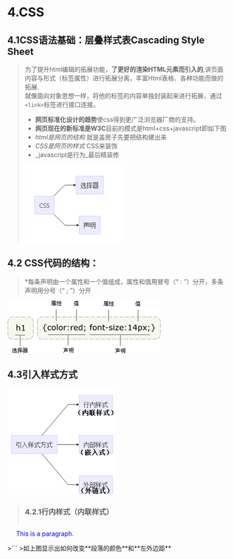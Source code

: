 # 4.CSS

## 4.1CSS语法基础：层叠样式表Cascading Style Sheet

> 为了提升html编辑的拓展功能，**了更好的渲染HTML元素而引入的**,讲页面内容与形式（标签属性）进行拓展分离，丰富Html表格、各种功能而做的拓展.  
> 就像面向对象思想一样，将他的标签的内容单独封装起来进行拓展，通过`<link>`标签进行接口连接。
>
> * **网页标准化设计的趋势**使css得到更广泛浏览器厂商的支持。
> * **网页现在的新标准是W3C**目前的模式是html+css+javascript即如下图
> * _html是网页的结构_ 就是盖房子先要把结构建出来
> * _CSS是网页的样式_ CSS来装饰
> * _javascript是行为_最后精装修 
>
> ![](/assets/css主要组成.png)

## 4.2 **CSS代码的结构：**

> \*每条声明由一个属性和一个值组成，属性和值用冒号（“ : ”）分开，多条声明用分号（“ ; ”）分开

![](/assets/css_selector.gif)

## 4.3引入样式方式

![](/assets/yinru.png)

> ### 4.2.1行内样式（内联样式）
>
>```js
 <p style="color:blue;margin-left:20px;">This is a paragraph.</p>
>```
>如上图显示出如何改变**段落的颜色**和**左外边距**




